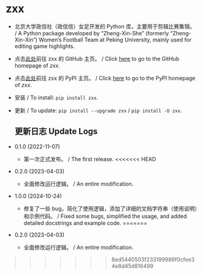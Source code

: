 # zxx

* 北京大学政信社（政信信）女足开发的 Python 库，主要用于剪辑比赛集锦。 / A Python package developed by “Zheng-Xin-She” (formerly “Zheng-Xin-Xin”) Women’s Football Team at Peking University, mainly used for editing game highlights.

* 点击[此处](https://github.com/PKU-Zyf/zxx)前往 zxx 的 GitHub 主页。 / Click [here](https://github.com/PKU-Zyf/zxx) to go to the GitHub homepage of  *zxx*.

* 点击[此处](https://pypi.org/project/zxx)前往 zxx 的 PyPI 主页。 / Click [here](https://pypi.org/project/zxx) to go to the PyPI homepage of *zxx*.

* 安装 / To install: `pip install zxx`.

* 更新 / To update: `pip install --upgrade zxx` / `pip install -U zxx`.

  ## 更新日志 Update Logs

* 0.1.0 (2022-11-07)
  * 第一次正式发布。 / The first release.
<<<<<<< HEAD

* 0.2.0 (2023-04-03)

  * 全面修改运行逻辑。 / An entire modification.

* 1.0.0 (2024-10-24)

  * 修复了一些 bug，简化了使用逻辑，添加了详细的文档字符串（使用说明）和示例代码。 / Fixed some bugs, simplified the usage, and added detailed docstrings and example code.
=======
* 0.2.0 (2023-04-03)
  * 全面修改运行逻辑。 / An entire modification.
>>>>>>> 8ed5440503f233199986f0cfee34e8d45d816499
